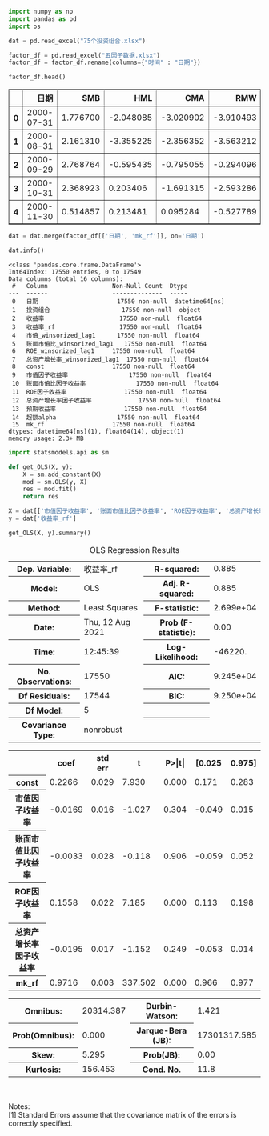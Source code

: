 ```python
import numpy as np
import pandas as pd
import os
```


```python
dat = pd.read_excel("75个投资组合.xlsx")
```


```python
factor_df = pd.read_excel("五因子数据.xlsx")
factor_df = factor_df.rename(columns={"时间" : "日期"})
```


```python
factor_df.head()
```




<div>
<style scoped>
    .dataframe tbody tr th:only-of-type {
        vertical-align: middle;
    }

    .dataframe tbody tr th {
        vertical-align: top;
    }

    .dataframe thead th {
        text-align: right;
    }
</style>
<table border="1" class="dataframe">
  <thead>
    <tr style="text-align: right;">
      <th></th>
      <th>日期</th>
      <th>SMB</th>
      <th>HML</th>
      <th>CMA</th>
      <th>RMW</th>
      <th>mk_rf</th>
    </tr>
  </thead>
  <tbody>
    <tr>
      <th>0</th>
      <td>2000-07-31</td>
      <td>1.776700</td>
      <td>-2.048085</td>
      <td>-3.020902</td>
      <td>-3.910493</td>
      <td>4.985</td>
    </tr>
    <tr>
      <th>1</th>
      <td>2000-08-31</td>
      <td>2.161310</td>
      <td>-3.355225</td>
      <td>-2.356352</td>
      <td>-3.563212</td>
      <td>0.555</td>
    </tr>
    <tr>
      <th>2</th>
      <td>2000-09-29</td>
      <td>2.768764</td>
      <td>-0.595435</td>
      <td>-0.795055</td>
      <td>-0.294096</td>
      <td>-3.895</td>
    </tr>
    <tr>
      <th>3</th>
      <td>2000-10-31</td>
      <td>2.368923</td>
      <td>0.203406</td>
      <td>-1.691315</td>
      <td>-2.593286</td>
      <td>3.545</td>
    </tr>
    <tr>
      <th>4</th>
      <td>2000-11-30</td>
      <td>0.514857</td>
      <td>0.213481</td>
      <td>0.095284</td>
      <td>-0.527789</td>
      <td>6.015</td>
    </tr>
  </tbody>
</table>
</div>




```python
dat = dat.merge(factor_df[['日期', 'mk_rf']], on='日期')
```


```python
dat.info()
```

    <class 'pandas.core.frame.DataFrame'>
    Int64Index: 17550 entries, 0 to 17549
    Data columns (total 16 columns):
     #   Column                  Non-Null Count  Dtype         
    ---  ------                  --------------  -----         
     0   日期                      17550 non-null  datetime64[ns]
     1   投资组合                    17550 non-null  object        
     2   收益率                     17550 non-null  float64       
     3   收益率_rf                  17550 non-null  float64       
     4   市值_winsorized_lag1      17550 non-null  float64       
     5   账面市值比_winsorized_lag1   17550 non-null  float64       
     6   ROE_winsorized_lag1     17550 non-null  float64       
     7   总资产增长率_winsorized_lag1  17550 non-null  float64       
     8   const                   17550 non-null  float64       
     9   市值因子收益率                 17550 non-null  float64       
     10  账面市值比因子收益率              17550 non-null  float64       
     11  ROE因子收益率                17550 non-null  float64       
     12  总资产增长率因子收益率             17550 non-null  float64       
     13  预期收益率                   17550 non-null  float64       
     14  超额alpha                 17550 non-null  float64       
     15  mk_rf                   17550 non-null  float64       
    dtypes: datetime64[ns](1), float64(14), object(1)
    memory usage: 2.3+ MB
    


```python
import statsmodels.api as sm

def get_OLS(X, y):
    X = sm.add_constant(X)
    mod = sm.OLS(y, X)
    res = mod.fit()
    return res
```


```python
X = dat[['市值因子收益率', '账面市值比因子收益率', 'ROE因子收益率', '总资产增长率因子收益率', 'mk_rf']]
y = dat['收益率_rf']
```


```python
get_OLS(X, y).summary()
```




<table class="simpletable">
<caption>OLS Regression Results</caption>
<tr>
  <th>Dep. Variable:</th>         <td>收益率_rf</td>      <th>  R-squared:         </th> <td>   0.885</td> 
</tr>
<tr>
  <th>Model:</th>                   <td>OLS</td>       <th>  Adj. R-squared:    </th> <td>   0.885</td> 
</tr>
<tr>
  <th>Method:</th>             <td>Least Squares</td>  <th>  F-statistic:       </th> <td>2.699e+04</td>
</tr>
<tr>
  <th>Date:</th>             <td>Thu, 12 Aug 2021</td> <th>  Prob (F-statistic):</th>  <td>  0.00</td>  
</tr>
<tr>
  <th>Time:</th>                 <td>12:45:39</td>     <th>  Log-Likelihood:    </th> <td> -46220.</td> 
</tr>
<tr>
  <th>No. Observations:</th>      <td> 17550</td>      <th>  AIC:               </th> <td>9.245e+04</td>
</tr>
<tr>
  <th>Df Residuals:</th>          <td> 17544</td>      <th>  BIC:               </th> <td>9.250e+04</td>
</tr>
<tr>
  <th>Df Model:</th>              <td>     5</td>      <th>                     </th>     <td> </td>    
</tr>
<tr>
  <th>Covariance Type:</th>      <td>nonrobust</td>    <th>                     </th>     <td> </td>    
</tr>
</table>
<table class="simpletable">
<tr>
       <td></td>          <th>coef</th>     <th>std err</th>      <th>t</th>      <th>P>|t|</th>  <th>[0.025</th>    <th>0.975]</th>  
</tr>
<tr>
  <th>const</th>       <td>    0.2266</td> <td>    0.029</td> <td>    7.930</td> <td> 0.000</td> <td>    0.171</td> <td>    0.283</td>
</tr>
<tr>
  <th>市值因子收益率</th>     <td>   -0.0169</td> <td>    0.016</td> <td>   -1.027</td> <td> 0.304</td> <td>   -0.049</td> <td>    0.015</td>
</tr>
<tr>
  <th>账面市值比因子收益率</th>  <td>   -0.0033</td> <td>    0.028</td> <td>   -0.118</td> <td> 0.906</td> <td>   -0.059</td> <td>    0.052</td>
</tr>
<tr>
  <th>ROE因子收益率</th>    <td>    0.1558</td> <td>    0.022</td> <td>    7.185</td> <td> 0.000</td> <td>    0.113</td> <td>    0.198</td>
</tr>
<tr>
  <th>总资产增长率因子收益率</th> <td>   -0.0195</td> <td>    0.017</td> <td>   -1.152</td> <td> 0.249</td> <td>   -0.053</td> <td>    0.014</td>
</tr>
<tr>
  <th>mk_rf</th>       <td>    0.9716</td> <td>    0.003</td> <td>  337.502</td> <td> 0.000</td> <td>    0.966</td> <td>    0.977</td>
</tr>
</table>
<table class="simpletable">
<tr>
  <th>Omnibus:</th>       <td>20314.387</td> <th>  Durbin-Watson:     </th>   <td>   1.421</td>  
</tr>
<tr>
  <th>Prob(Omnibus):</th>  <td> 0.000</td>   <th>  Jarque-Bera (JB):  </th> <td>17301317.585</td>
</tr>
<tr>
  <th>Skew:</th>           <td> 5.295</td>   <th>  Prob(JB):          </th>   <td>    0.00</td>  
</tr>
<tr>
  <th>Kurtosis:</th>       <td>156.453</td>  <th>  Cond. No.          </th>   <td>    11.8</td>  
</tr>
</table><br/><br/>Notes:<br/>[1] Standard Errors assume that the covariance matrix of the errors is correctly specified.




```python

```
